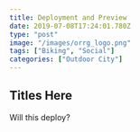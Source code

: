 ```yaml
---
title: Deployment and Preview
date: 2019-07-08T17:24:01.780Z
type: "post"
image: "/images/orrg_logo.png"
tags: ["Biking", "Social"]
categories: ["Outdoor City"]
---
```


## Titles Here

Will this deploy?
